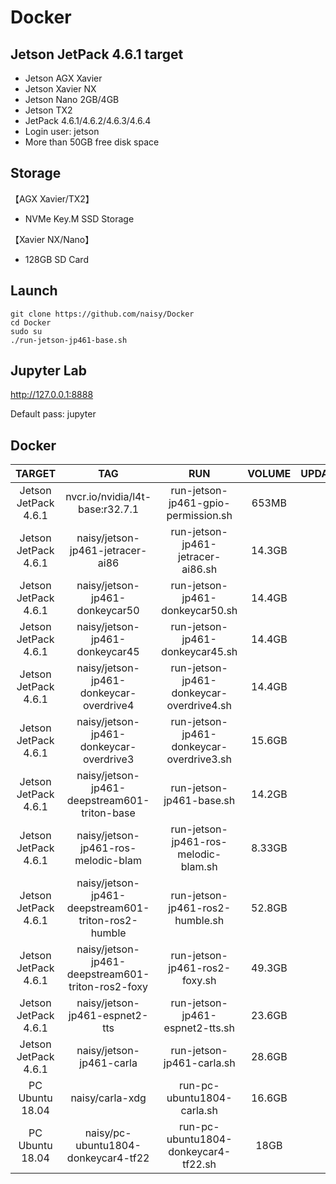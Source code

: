 # Docker

## Jetson JetPack 4.6.1 target
*  Jetson AGX Xavier
*  Jetson Xavier NX
*  Jetson Nano 2GB/4GB
*  Jetson TX2
*  JetPack 4.6.1/4.6.2/4.6.3/4.6.4
*  Login user: jetson
*  More than 50GB free disk space


## Storage
【AGX Xavier/TX2】
* NVMe Key.M SSD Storage

【Xavier NX/Nano】
* 128GB SD Card


## Launch

```
git clone https://github.com/naisy/Docker
cd Docker
sudo su
./run-jetson-jp461-base.sh
```

## Jupyter Lab

http://127.0.0.1:8888

Default pass: jupyter


## Docker

| TARGET | TAG | RUN | VOLUME | UPDATE(YYYYMMDD) |
| :--: | :--: | :--: | :--: | :--: |
| Jetson JetPack 4.6.1 | nvcr.io/nvidia/l4t-base:r32.7.1 | run-jetson-jp461-gpio-permission.sh | 653MB | 20230830 |
| Jetson JetPack 4.6.1 | naisy/jetson-jp461-jetracer-ai86 | run-jetson-jp461-jetracer-ai86.sh | 14.3GB | 20230829 |
| Jetson JetPack 4.6.1 | naisy/jetson-jp461-donkeycar50 | run-jetson-jp461-donkeycar50.sh | 14.4GB | 20230828 |
| Jetson JetPack 4.6.1 | naisy/jetson-jp461-donkeycar45 | run-jetson-jp461-donkeycar45.sh | 14.4GB | 20230828 |
| Jetson JetPack 4.6.1 | naisy/jetson-jp461-donkeycar-overdrive4 | run-jetson-jp461-donkeycar-overdrive4.sh | 14.4GB | 20230828 |
| Jetson JetPack 4.6.1 | naisy/jetson-jp461-donkeycar-overdrive3 | run-jetson-jp461-donkeycar-overdrive3.sh | 15.6GB | 20230828 |
| Jetson JetPack 4.6.1 | naisy/jetson-jp461-deepstream601-triton-base | run-jetson-jp461-base.sh | 14.2GB | 20230828 |
| Jetson JetPack 4.6.1 | naisy/jetson-jp461-ros-melodic-blam | run-jetson-jp461-ros-melodic-blam.sh | 8.33GB | 20230410 |
| Jetson JetPack 4.6.1 | naisy/jetson-jp461-deepstream601-triton-ros2-humble | run-jetson-jp461-ros2-humble.sh | 52.8GB | 20220905 |
| Jetson JetPack 4.6.1 | naisy/jetson-jp461-deepstream601-triton-ros2-foxy | run-jetson-jp461-ros2-foxy.sh | 49.3GB | 20220905 |
| Jetson JetPack 4.6.1 | naisy/jetson-jp461-espnet2-tts | run-jetson-jp461-espnet2-tts.sh | 23.6GB | 20221003 |
| Jetson JetPack 4.6.1 | naisy/jetson-jp461-carla | run-jetson-jp461-carla.sh | 28.6GB | 20221003 |
| PC Ubuntu 18.04 | naisy/carla-xdg | run-pc-ubuntu1804-carla.sh | 16.6GB | 20220802 |
| PC Ubuntu 18.04 | naisy/pc-ubuntu1804-donkeycar4-tf22 | run-pc-ubuntu1804-donkeycar4-tf22.sh | 18GB | 20220918 |

